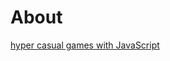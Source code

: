 # About
[hyper casual games with JavaScript](https://github.com/sametkoyuncu/hyper-casual-games-with-js)


